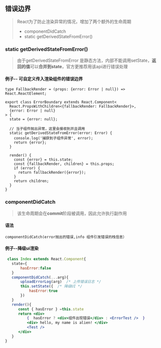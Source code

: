## 错误边界

> React为了防止渲染异常的情况，增加了两个额外的生命周期
>
> - componentDidCatch 
> - static getDerivedStateFromError()

### static getDerivedStateFromError()

> 由于getDerivedStateFromError 是静态方法，内部不能调用setState，**返回的值**可以**合并到state**，官方更推荐用该api进行错误处理

#### 例子-- 可自定义传入渲染组件的错误边界

```tsx
type FallbackRender = (props: {error: Error | null}) => React.ReactElement;

export class ErrorBoundary extends React.Component<
  React.PropsWithChildren<{fallbackRender: FallbackRender}>,
  {error: Error | null}
> {
  state = {error: null};

  // 当子组件抛出异常，这里会接收到并且调用
  static getDerivedStateFromError(error: Error) {
    console.log('捕获到子组件异常', error);
    return {error};
  }

  render() {
    const {error} = this.state;
    const {fallbackRender, children} = this.props;
    if (error) {
      return fallbackRender({error});
    }
    return children;
  }
}
```

### componentDidCatch

> 该生命周期会在**commit**阶段被调用，因此允许执行副作用

#### 语法

```
componentDidCatch(error抛出的错误,info 组件引发错误的栈信息）
```

#### 例子--降级ui渲染

```jsx
 class Index extends React.Component{
   state={
       hasError:false
   }  
   componentDidCatch(...arg){
       uploadErrorLog(arg)  /* 上传错误日志 */
       this.setState({  /* 降级UI */
           hasError:true
       })
   }
   render(){  
      const { hasError } =this.state
      return <div>
          {  hasError ? <div>组件出现错误</div> : <ErrorTest />  }
          <div> hello, my name is alien! </div>
          <Test />
      </div>
   }
}
```

